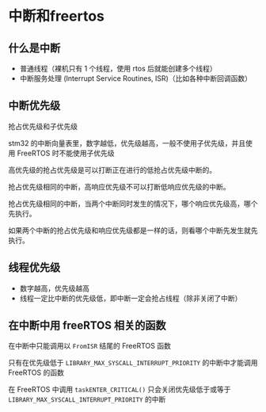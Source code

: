# 中断和freertos

## 什么是中断

- 普通线程（裸机只有 1 个线程，使用 rtos 后就能创建多个线程）
- 中断服务处理 (Interrupt Service Routines, ISR)（比如各种中断回调函数）

## 中断优先级

抢占优先级和子优先级

stm32 的中断向量表里，数字越低，优先级越高，一般不使用子优先级，并且使用 FreeRTOS 时不能使用子优先级

高优先级的抢占优先级是可以打断正在进行的低抢占优先级中断的。

抢占优先级相同的中断，高响应优先级不可以打断低响应优先级的中断。

抢占优先级相同的中断，当两个中断同时发生的情况下，哪个响应优先级高，哪个先执行。

如果两个中断的抢占优先级和响应优先级都是一样的话，则看哪个中断先发生就先执行。

## 线程优先级

- 数字越高，优先级越高
- 线程一定比中断的优先级低，即中断一定会抢占线程（除非关闭了中断）

## 在中断中用 freeRTOS 相关的函数

在中断中只能调用以 `FromISR` 结尾的 FreeRTOS 函数

只有在优先级低于 `LIBRARY_MAX_SYSCALL_INTERRUPT_PRIORITY` 的中断中才能调用 FreeRTOS 的函数

在 FreeRTOS 中调用 `taskENTER_CRITICAL()` 只会关闭优先级低于或等于 `LIBRARY_MAX_SYSCALL_INTERRUPT_PRIORITY` 的中断
